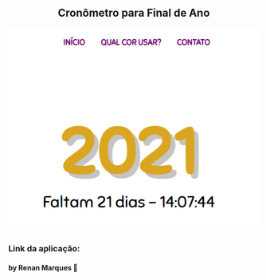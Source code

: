 <div align="center">

## Cronômetro para Final de Ano

<img src="./assets/print-screen-index.png">

</div>

### Link da aplicação:


#### by Renan Marques 🚀
